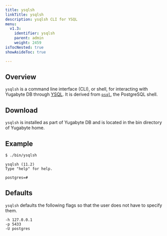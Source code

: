 ```yaml
---
title: ysqlsh
linkTitle: ysqlsh
description: ysqlsh CLI for YSQL
menu:
  v1.3:
    identifier: ysqlsh
    parent: admin
    weight: 2459
isTocNested: true
showAsideToc: true

---
```


## Overview

`ysqlsh` is a command line interface (CLI), or shell, for interacting with Yugabyte DB through [YSQL](../../api/ysql/). It is derived from [`psql`](https://www.postgresql.org/docs/11/app-psql.html), the PostgreSQL shell.

## Download

`ysqlsh` is installed as part of Yugabyte DB and is located in the bin directory of Yugabyte home.

## Example

```sh
$ ./bin/ysqlsh
```

```
ysqlsh (11.2)
Type "help" for help.

postgres=#
```

## Defaults

`ysqlsh` defaults the following flags so that the user does not have to specify them.

```
-h 127.0.0.1 
-p 5433 
-U postgres
```
